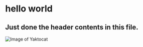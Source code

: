#  hello world
## Just done the header contents in this file.
![Image of Yaktocat](https://octodex.github.com/images/yaktocat.png)
